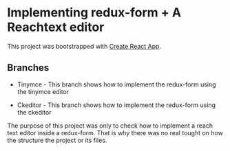 # Implementing redux-form + A Reachtext editor

This project was bootstrapped with [Create React App](https://github.com/facebookincubator/create-react-app).

## Branches

* Tinymce - This branch shows how to implement the redux-form using the tinymce editor

* Ckeditor - This branch shows how to implement the redux-form using the ckeditor

The purpose of this project was only to check how to implement a reach text editor inside a redux-form.
That is why there was no real tought on how the structure the project or its files.

